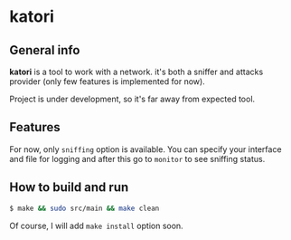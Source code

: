 # katori
## General info
**katori** is a tool to work with a network. it's both a sniffer and attacks provider (only few features is implemented for now).

Project is under development, so it's far away from expected tool.

## Features
For now, only `sniffing` option is available. You can specify your interface and file for logging and after this go to `monitor` to see sniffing status.

## How to build and run
```sh
$ make && sudo src/main && make clean
```
Of course, I will add `make install` option soon.
